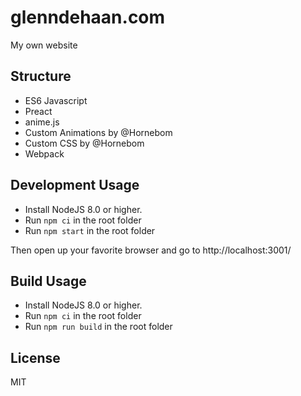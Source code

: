 # glenndehaan.com

My own website

## Structure
- ES6 Javascript
- Preact
- anime.js
- Custom Animations by @Hornebom
- Custom CSS by @Hornebom
- Webpack

## Development Usage
- Install NodeJS 8.0 or higher.
- Run `npm ci` in the root folder
- Run `npm start` in the root folder

Then open up your favorite browser and go to http://localhost:3001/

## Build Usage
- Install NodeJS 8.0 or higher.
- Run `npm ci` in the root folder
- Run `npm run build` in the root folder

## License

MIT
